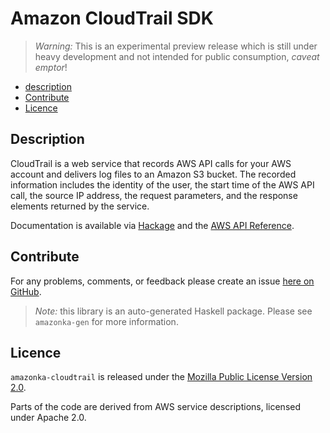# Amazon CloudTrail SDK

> _Warning:_ This is an experimental preview release which is still under heavy development and not intended for public consumption, _caveat emptor_!

* [description](#description)
* [Contribute](#contribute)
* [Licence](#licence)

## Description

CloudTrail is a web service that records AWS API calls for your AWS account
and delivers log files to an Amazon S3 bucket. The recorded information
includes the identity of the user, the start time of the AWS API call, the
source IP address, the request parameters, and the response elements returned
by the service.

Documentation is available via [Hackage](http://hackage.haskell.org/package/amazonka-cloudtrail)
and the [AWS API Reference](http://docs.aws.amazon.com/awscloudtrail/latest/APIReference/Welcome.html).


## Contribute

For any problems, comments, or feedback please create an issue [here on GitHub](https://github.com/brendanhay/amazonka/issues).

> _Note:_ this library is an auto-generated Haskell package. Please see `amazonka-gen` for more information.


## Licence

`amazonka-cloudtrail` is released under the [Mozilla Public License Version 2.0](http://www.mozilla.org/MPL/).

Parts of the code are derived from AWS service descriptions, licensed under Apache 2.0.
